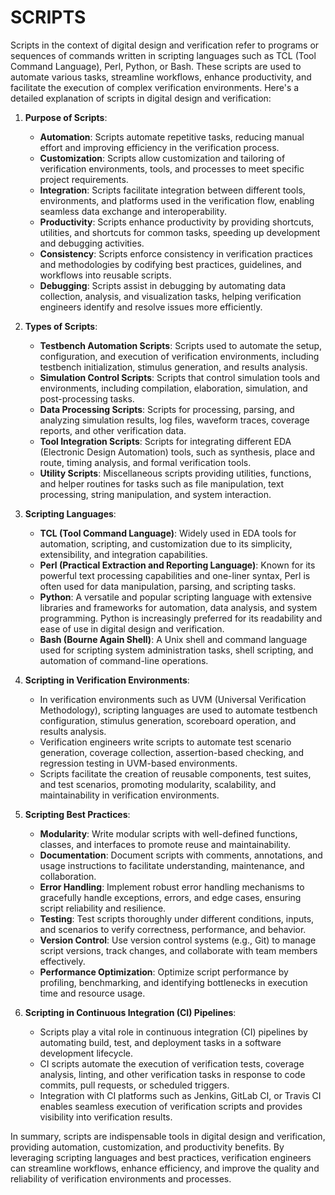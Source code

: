 # SCRIPTS

Scripts in the context of digital design and verification refer to programs or sequences of commands written in scripting languages such as TCL (Tool Command Language), Perl, Python, or Bash. These scripts are used to automate various tasks, streamline workflows, enhance productivity, and facilitate the execution of complex verification environments. Here's a detailed explanation of scripts in digital design and verification:

1. **Purpose of Scripts**:

   - **Automation**: Scripts automate repetitive tasks, reducing manual effort and improving efficiency in the verification process.
   - **Customization**: Scripts allow customization and tailoring of verification environments, tools, and processes to meet specific project requirements.
   - **Integration**: Scripts facilitate integration between different tools, environments, and platforms used in the verification flow, enabling seamless data exchange and interoperability.
   - **Productivity**: Scripts enhance productivity by providing shortcuts, utilities, and shortcuts for common tasks, speeding up development and debugging activities.
   - **Consistency**: Scripts enforce consistency in verification practices and methodologies by codifying best practices, guidelines, and workflows into reusable scripts.
   - **Debugging**: Scripts assist in debugging by automating data collection, analysis, and visualization tasks, helping verification engineers identify and resolve issues more efficiently.

2. **Types of Scripts**:

   - **Testbench Automation Scripts**: Scripts used to automate the setup, configuration, and execution of verification environments, including testbench initialization, stimulus generation, and results analysis.
   - **Simulation Control Scripts**: Scripts that control simulation tools and environments, including compilation, elaboration, simulation, and post-processing tasks.
   - **Data Processing Scripts**: Scripts for processing, parsing, and analyzing simulation results, log files, waveform traces, coverage reports, and other verification data.
   - **Tool Integration Scripts**: Scripts for integrating different EDA (Electronic Design Automation) tools, such as synthesis, place and route, timing analysis, and formal verification tools.
   - **Utility Scripts**: Miscellaneous scripts providing utilities, functions, and helper routines for tasks such as file manipulation, text processing, string manipulation, and system interaction.

3. **Scripting Languages**:

   - **TCL (Tool Command Language)**: Widely used in EDA tools for automation, scripting, and customization due to its simplicity, extensibility, and integration capabilities.
   - **Perl (Practical Extraction and Reporting Language)**: Known for its powerful text processing capabilities and one-liner syntax, Perl is often used for data manipulation, parsing, and scripting tasks.
   - **Python**: A versatile and popular scripting language with extensive libraries and frameworks for automation, data analysis, and system programming. Python is increasingly preferred for its readability and ease of use in digital design and verification.
   - **Bash (Bourne Again Shell)**: A Unix shell and command language used for scripting system administration tasks, shell scripting, and automation of command-line operations.

4. **Scripting in Verification Environments**:

   - In verification environments such as UVM (Universal Verification Methodology), scripting languages are used to automate testbench configuration, stimulus generation, scoreboard operation, and results analysis.
   - Verification engineers write scripts to automate test scenario generation, coverage collection, assertion-based checking, and regression testing in UVM-based environments.
   - Scripts facilitate the creation of reusable components, test suites, and test scenarios, promoting modularity, scalability, and maintainability in verification environments.

5. **Scripting Best Practices**:

   - **Modularity**: Write modular scripts with well-defined functions, classes, and interfaces to promote reuse and maintainability.
   - **Documentation**: Document scripts with comments, annotations, and usage instructions to facilitate understanding, maintenance, and collaboration.
   - **Error Handling**: Implement robust error handling mechanisms to gracefully handle exceptions, errors, and edge cases, ensuring script reliability and resilience.
   - **Testing**: Test scripts thoroughly under different conditions, inputs, and scenarios to verify correctness, performance, and behavior.
   - **Version Control**: Use version control systems (e.g., Git) to manage script versions, track changes, and collaborate with team members effectively.
   - **Performance Optimization**: Optimize script performance by profiling, benchmarking, and identifying bottlenecks in execution time and resource usage.

6. **Scripting in Continuous Integration (CI) Pipelines**:

   - Scripts play a vital role in continuous integration (CI) pipelines by automating build, test, and deployment tasks in a software development lifecycle.
   - CI scripts automate the execution of verification tests, coverage analysis, linting, and other verification tasks in response to code commits, pull requests, or scheduled triggers.
   - Integration with CI platforms such as Jenkins, GitLab CI, or Travis CI enables seamless execution of verification scripts and provides visibility into verification results.

In summary, scripts are indispensable tools in digital design and verification, providing automation, customization, and productivity benefits. By leveraging scripting languages and best practices, verification engineers can streamline workflows, enhance efficiency, and improve the quality and reliability of verification environments and processes.

